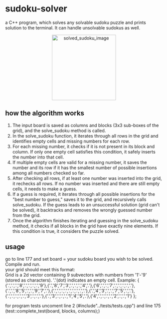 # sudoku-solver
a C++ program, which solves any solvable sudoku puzzle and prints solution to the terminal.
It can handle unsolvable sudokus as well.
<p align="center">
 <img src="https://github.com/coconut41/sudoku-solver/blob/main/solved_sudoku.png" alt="solved_sudoku_image" width="205" height="210" />
</p>

## how the algorithm works
1) The input board is saved as columns and blocks (3x3 sub-boxes of the grid), and the solve_sudoku method is called.
2) In the solve_sudoku function, it iterates through all rows in the grid and identifies empty cells and missing numbers for each row.
3) For each missing number, it checks if it is not present in its block and column. If only one empty cell satisfies this condition, it safely inserts the number into that cell.
4) If multiple empty cells are valid for a missing number, it saves the number and its row if it has the smallest number of possible insertions among all numbers checked so far.
5) After checking all rows, if at least one number was inserted into the grid, it rechecks all rows. If no number was inserted and there are still empty cells, it needs to make a guess.
6) If a guess is required, it iterates through all possible insertions for the "best number to guess," saves it to the grid, and recursively calls solve_sudoku. If the guess leads to an unsuccessful solution (grid can't be solved), it backtracks and removes the wrongly guessed number from the grid.
7) Once the algorithm finishes iterating and guessing in the solve_sudoku method, it checks if all blocks in the grid have exactly nine elements. If this condition is true, it considers the puzzle solved.

## usage
go to line 177 and set board =  your sudoku board you wish to be solved. Compile and run.<br>
your grid should meet this format:<br> Grid is a 2d vector containing 9 subvectors with numbers from '1'-'9' (stored as characters). '.'(dot) indicates an empty cell. Example: { {'.','.','.','8','.','.','.','.','9'},{'.','8','7','3','.','.','.','4','.'},{'6','.','.','7','.','.','.','.','.'},{'.','.','8','5','.','.','9','7','.'},{'.','.','.','.','.','.','.','.','.'},{'.','4','3','.','.','7','5','.','.'},{'.','.','.','.','.','3','.','.','.'},{'.','3','.','.','.','1','4','5','.'},{'4','.','.','.','.','2','.','.','1'} }; <br>

for program tests uncoment line 2 (#include"../tests/tests.cpp") and line 175 (test::complete_test(board, blocks, columns);)

